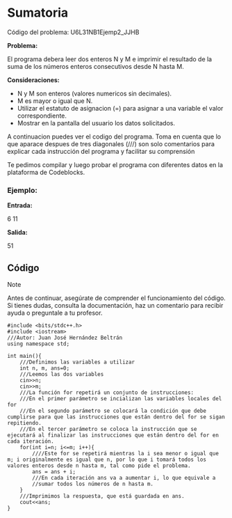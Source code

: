 # Sumatoria

Código del problema: U6L31NB1Ejemp2_JJHB

**Problema:**

El programa debera leer dos enteros N y M e imprimir el resultado de la suma de los números enteros consecutivos desde N hasta M.

**Consideraciones:**

- N y M son enteros (valores numericos sin decimales).
- M es mayor o igual que N.
- Utilizar el estatuto de asignacion (=) para asignar a una variable el valor correspondiente.
- Mostrar en la pantalla del usuario los datos solicitados.

A continuacion puedes ver el codigo del programa. Toma en cuenta que lo que aparace despues de tres diagonales (///) son solo comentarios para explicar cada instrucción del programa y facilitar su comprensión

Te pedimos compilar y luego probar el programa con diferentes datos en la plataforma de Codeblocks.

### Ejemplo:

**Entrada:**

6 11

**Salida:**

51

## Código

> [!NOTE]  
> Antes de continuar, asegúrate de comprender el funcionamiento del código.  
> Si tienes dudas, consulta la documentación, haz un comentario para recibir ayuda o preguntale a tu profesor.

```
#include <bits/stdc++.h>
#include <iostream>
///Autor: Juan José Hernández Beltrán
using namespace std;

int main(){
	///Definimos las variables a utilizar
	int n, m, ans=0;
	///Leemos las dos variables
	cin>>n;
	cin>>m;
	///La función for repetirá un conjunto de instrucciones:
	///En el primer parámetro se incializan las variables locales del for
	///En el segundo parámetro se colocará la condición que debe cumplirse para que las instrucciones que están dentro del for se sigan repitiendo.
	///En el tercer parámetro se coloca la instrucción que se ejecutará al finalizar las instrucciones que están dentro del for en cada iteración.
	for(int i=n; i<=m; i++){
		////Este for se repetirá mientras la i sea menor o igual que m; i originalmente es igual que n, por lo que i tomará todos los valores enteros desde n hasta m, tal como pide el problema.
		ans = ans + i;
		///En cada iteración ans va a aumentar i, lo que equivale a
	    //sumar todos los números de n hasta m.
	}
	///Imprimimos la respuesta, que está guardada en ans.
	cout<<ans;
}
```
